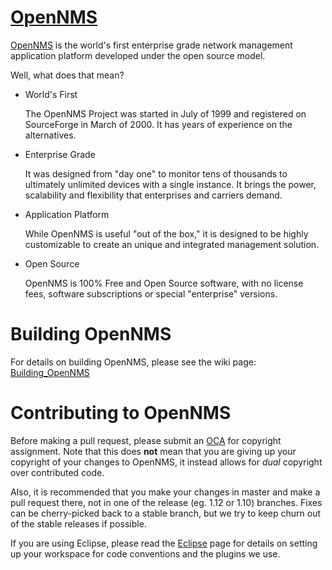 [OpenNMS][]
===========

[OpenNMS][] is the world's first enterprise grade network management application platform developed under the open source model.

Well, what does that mean?

*	World's First

	The OpenNMS Project was started in July of 1999 and registered on SourceForge in March of 2000. It has years of experience on the alternatives.

*	Enterprise Grade

	It was designed from "day one" to monitor tens of thousands to ultimately unlimited devices with a single instance. It brings the power, scalability and flexibility that enterprises and carriers demand.

*	Application Platform

	While OpenNMS is useful "out of the box," it is designed to be highly customizable to create an unique and integrated management solution.

* Open Source

	OpenNMS is 100% Free and Open Source software, with no license fees, software subscriptions or special "enterprise" versions.

Building OpenNMS
================

For details on building OpenNMS, please see the wiki page: [Building_OpenNMS][]

Contributing to OpenNMS
=======================

Before making a pull request, please submit an [OCA][] for copyright assignment.  Note that this does **not** mean that you are giving up your copyright of your changes to OpenNMS, it instead allows for _dual_ copyright over contributed code.

Also, it is recommended that you make your changes in master and make a pull request there, not in one of the release (eg. 1.12 or 1.10) branches.  Fixes can be cherry-picked back to a stable branch, but we try to keep churn out of the stable releases if possible.

If you are using Eclipse, please read the [Eclipse][] page for details on setting up your workspace for code conventions and the plugins we use.

[OpenNMS]:          http://www.opennms.org/
[OCA]:              http://www.opennms.org/wiki/OCA
[Eclipse]:          http://www.opennms.org/wiki/Eclipse
[Building_OpenNMS]: http://www.opennms.org/wiki/Building_OpenNMS
